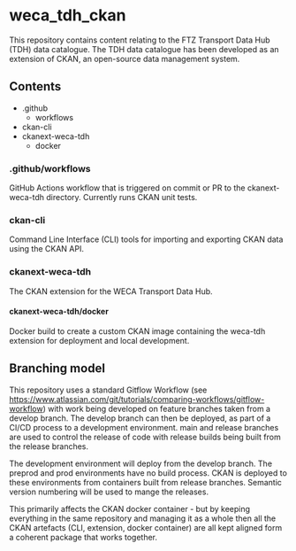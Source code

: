# weca_tdh_ckan

This repository contains content relating to the FTZ Transport Data Hub (TDH)
data catalogue. The TDH data catalogue has been developed as an extension of
CKAN, an open-source data management system.

## Contents

- .github
  - workflows
- ckan-cli
- ckanext-weca-tdh
  - docker

### .github/workflows

GitHub Actions workflow that is triggered on commit or PR to the
ckanext-weca-tdh directory. Currently runs CKAN unit tests.

### ckan-cli

Command Line Interface (CLI) tools for importing and exporting CKAN data using
the CKAN API.

### ckanext-weca-tdh

The CKAN extension for the WECA Transport Data Hub.

#### ckanext-weca-tdh/docker

Docker build to create a custom CKAN image containing the weca-tdh extension
for deployment and local development.

## Branching model

This repository uses a standard Gitflow Workflow (see
https://www.atlassian.com/git/tutorials/comparing-workflows/gitflow-workflow)
with work being developed on feature branches taken from a develop branch. The
develop branch can then be deployed, as part of a CI/CD process to a development
environment. main and release branches are used to control the release of
code with release builds being built from the release branches.

The development environment will deploy from the develop branch. The preprod
and prod environments have no build process. CKAN is deployed to these environments
from containers built from release branches. Semantic version numbering will be
used to mange the releases.

This primarily affects the CKAN docker container - but by keeping everything in
the same repository and managing it as a whole then all the CKAN artefacts (CLI,
extension, docker container) are all kept aligned form a coherent package that
works together.